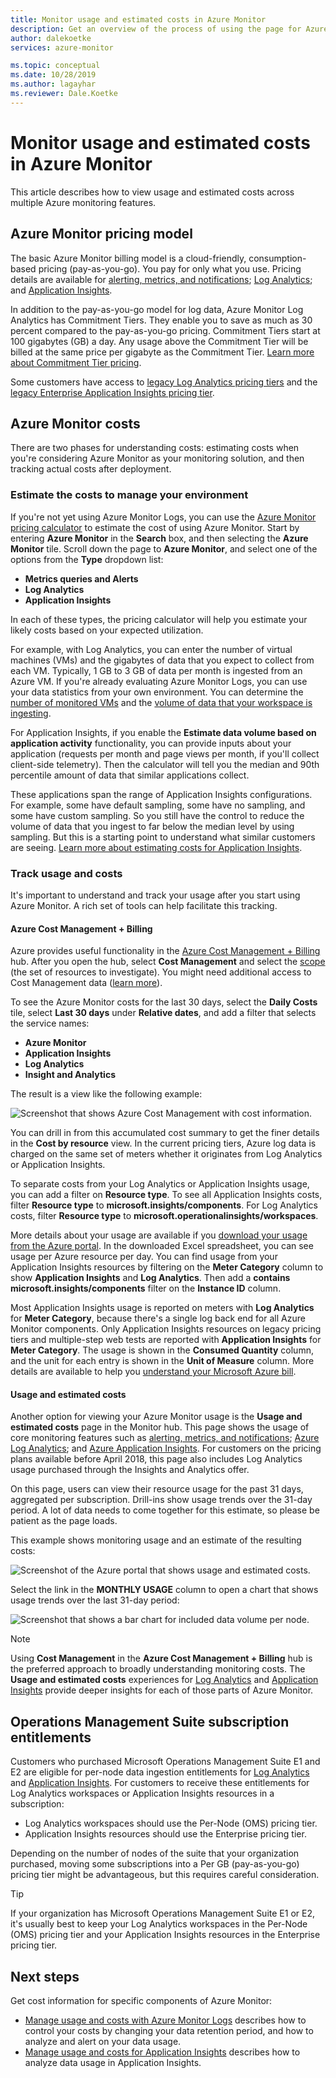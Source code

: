 ```yaml
---
title: Monitor usage and estimated costs in Azure Monitor
description: Get an overview of the process of using the page for Azure Monitor usage and estimated costs.
author: dalekoetke
services: azure-monitor

ms.topic: conceptual
ms.date: 10/28/2019
ms.author: lagayhar
ms.reviewer: Dale.Koetke
---
```

# Monitor usage and estimated costs in Azure Monitor

This article describes how to view usage and estimated costs across multiple Azure monitoring features. 

## Azure Monitor pricing model

The basic Azure Monitor billing model is a cloud-friendly, consumption-based pricing (pay-as-you-go). You pay for only what you use. Pricing details are available for [alerting, metrics, and notifications](https://azure.microsoft.com/pricing/details/monitor/); [Log Analytics](https://azure.microsoft.com/pricing/details/log-analytics/); and [Application Insights](https://azure.microsoft.com/pricing/details/application-insights/). 

In addition to the pay-as-you-go model for log data, Azure Monitor Log Analytics has Commitment Tiers. They enable you to save as much as 30 percent compared to the pay-as-you-go pricing. Commitment Tiers start at 100 gigabytes (GB) a day. Any usage above the Commitment Tier will be billed at the same price per gigabyte as the Commitment Tier. [Learn more about Commitment Tier pricing](https://azure.microsoft.com/pricing/details/monitor/).

Some customers have access to [legacy Log Analytics pricing tiers](logs/manage-cost-storage.md#legacy-pricing-tiers) and the [legacy Enterprise Application Insights pricing tier](app/pricing.md#legacy-enterprise-per-node-pricing-tier). 

## Azure Monitor costs

There are two phases for understanding costs: estimating costs when you're considering Azure Monitor as your monitoring solution, and then tracking actual costs after deployment. 

### Estimate the costs to manage your environment

If you're not yet using Azure Monitor Logs, you can use the [Azure Monitor pricing calculator](https://azure.microsoft.com/pricing/calculator/?service=monitor) to estimate the cost of using Azure Monitor. Start by entering **Azure Monitor** in the **Search** box, and then selecting the **Azure Monitor** tile. Scroll down the page to **Azure Monitor**, and select one of the options from the **Type** dropdown list:

- **Metrics queries and Alerts**  
- **Log Analytics**
- **Application Insights**

In each of these types, the pricing calculator will help you estimate your likely costs based on your expected utilization.

For example, with Log Analytics, you can enter the number of virtual machines (VMs) and the gigabytes of data that you expect to collect from each VM. Typically, 1 GB to 3 GB of data per month is ingested from an Azure VM. If you're already evaluating Azure Monitor Logs, you can use your data statistics from your own environment. You can determine the [number of monitored VMs](logs/manage-cost-storage.md#understanding-nodes-sending-data) and the [volume of data that your workspace is ingesting](logs/manage-cost-storage.md#understanding-ingested-data-volume).

For Application Insights, if you enable the **Estimate data volume based on application activity** functionality, you can provide inputs about your application (requests per month and page views per month, if you'll collect client-side telemetry). Then the calculator will tell you the median and 90th percentile amount of data that similar applications collect. 

These applications span the range of Application Insights configurations. For example, some have default sampling, some have no sampling, and some have custom sampling. So you still have the control to reduce the volume of data that you ingest to far below the median level by using sampling. But this is a starting point to understand what similar customers are seeing. [Learn more about estimating costs for Application Insights](app/pricing.md#estimating-the-costs-to-manage-your-application).

### Track usage and costs

It's important to understand and track your usage after you start using Azure Monitor. A rich set of tools can help facilitate this tracking. 

#### Azure Cost Management + Billing

Azure provides useful functionality in the [Azure Cost Management + Billing](../cost-management-billing/costs/quick-acm-cost-analysis.md?toc=/azure/billing/TOC.json) hub. After you open the hub, select **Cost Management** and select the [scope](../cost-management-billing/costs/understand-work-scopes.md) (the set of resources to investigate). You might need additional access to Cost Management data ([learn more](../cost-management-billing/costs/assign-access-acm-data.md)).

To see the Azure Monitor costs for the last 30 days, select the **Daily Costs** tile, select **Last 30 days** under **Relative dates**, and add a filter that selects the service names:

- **Azure Monitor**
- **Application Insights**
- **Log Analytics**
- **Insight and Analytics**

The result is a view like the following example:

![Screenshot that shows Azure Cost Management with cost information.](./media/usage-estimated-costs/010.png)

You can drill in from this accumulated cost summary to get the finer details in the **Cost by resource** view. In the current pricing tiers, Azure log data is charged on the same set of meters whether it originates from Log Analytics or Application Insights. 

To separate costs from your Log Analytics or Application Insights usage, you can add a filter on **Resource type**. To see all Application Insights costs, filter **Resource type** to **microsoft.insights/components**. For Log Analytics costs, filter **Resource type** to **microsoft.operationalinsights/workspaces**. 

More details about your usage are available if you [download your usage from the Azure portal](../cost-management-billing/understand/download-azure-daily-usage.md). In the downloaded Excel spreadsheet, you can see usage per Azure resource per day. You can find usage from your Application Insights resources by filtering on the **Meter Category** column to show **Application Insights** and **Log Analytics**. Then add a **contains microsoft.insights/components** filter on the **Instance ID** column. 

Most Application Insights usage is reported on meters with **Log Analytics** for **Meter Category**, because there's a single log back end for all Azure Monitor components. Only Application Insights resources on legacy pricing tiers and multiple-step web tests are reported with **Application Insights** for **Meter Category**. The usage is shown in the **Consumed Quantity** column, and the unit for each entry is shown in the **Unit of Measure** column. More details are available to help you [understand your Microsoft Azure bill](../cost-management-billing/understand/review-individual-bill.md). 

#### Usage and estimated costs

Another option for viewing your Azure Monitor usage is the **Usage and estimated costs** page in the Monitor hub. This page shows the usage of core monitoring features such as [alerting, metrics, and notifications](https://azure.microsoft.com/pricing/details/monitor/); [Azure Log Analytics](https://azure.microsoft.com/pricing/details/log-analytics/); and [Azure Application Insights](https://azure.microsoft.com/pricing/details/application-insights/). For customers on the pricing plans available before April 2018, this page also includes Log Analytics usage purchased through the Insights and Analytics offer.

On this page, users can view their resource usage for the past 31 days, aggregated per subscription. Drill-ins show usage trends over the 31-day period. A lot of data needs to come together for this estimate, so please be patient as the page loads.

This example shows monitoring usage and an estimate of the resulting costs:

![Screenshot of the Azure portal that shows usage and estimated costs.](./media/usage-estimated-costs/001.png)

Select the link in the **MONTHLY USAGE** column to open a chart that shows usage trends over the last 31-day period: 

![Screenshot that shows a bar chart for included data volume per node.](./media/usage-estimated-costs/002.png)

> [!NOTE]
> Using **Cost Management** in the **Azure Cost Management + Billing** hub is the preferred approach to broadly understanding monitoring costs.  The **Usage and estimated costs** experiences for [Log Analytics](logs/manage-cost-storage.md#understand-your-usage-and-estimate-costs)  and [Application Insights](app/pricing.md#understand-your-usage-and-estimate-costs) provide deeper insights for each of those parts of Azure Monitor.

## Operations Management Suite subscription entitlements

Customers who purchased Microsoft Operations Management Suite E1 and E2 are eligible for per-node data ingestion entitlements for [Log Analytics](https://www.microsoft.com/cloud-platform/operations-management-suite) and [Application Insights](app/pricing.md). For customers to receive these entitlements for Log Analytics workspaces or Application Insights resources in a subscription: 

- Log Analytics workspaces should use the Per-Node (OMS) pricing tier.
- Application Insights resources should use the Enterprise pricing tier.

Depending on the number of nodes of the suite that your organization purchased, moving some subscriptions into a Per GB (pay-as-you-go) pricing tier might be advantageous, but this requires careful consideration.

> [!TIP]
> If your organization has Microsoft Operations Management Suite E1 or E2, it's usually best to keep your Log Analytics workspaces in the Per-Node (OMS) pricing tier and your Application Insights resources in the Enterprise pricing tier. 
>

## Next steps

Get cost information for specific components of Azure Monitor:

- [Manage usage and costs with Azure Monitor Logs](logs/manage-cost-storage.md) describes how to control your costs by changing your data retention period, and how to analyze and alert on your data usage.
- [Manage usage and costs for Application Insights](app/pricing.md) describes how to analyze data usage in Application Insights.
